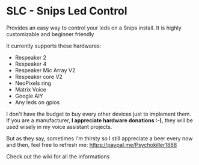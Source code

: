 # SLC - Snips Led Control
Provides an easy way to control your leds on a Snips install. It is highly customizable and beginner friendly

It currently supports these hardwares:
- Respeaker 2
- Respeaker 4
- Respeaker Mic Array V2
- Respeaker core V2
- NeoPixels ring
- Matrix Voice
- Google AIY
- Any leds on gpios

I don't have the budget to buy every other devices just to implement them. If you are a manufacturer, **I appreciate hardware donations :-)**, they will be used wisely in my voice assistant projects.

But as they say, sometimes I'm thirsty so I still appreciate a beer every now and then, feel free to refresh me: https://paypal.me/Psychokiller1888

Check out the wiki for all the informations

